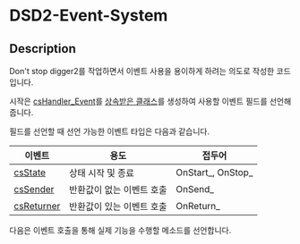 # DSD2-Event-System

## Description

Don't stop digger2를 작업하면서 이벤트 사용을 용이하게 하려는 의도로 작성한 코드입니다.

시작은 [csHandler_Event](https://github.com/Dragnov/DSD2-Event-System/blob/main/csHandler_Event.cs)를 [상속받은 클래스](https://github.com/Dragnov/DSD2-Event-System/blob/main/csHandler_Event_Sample.cs)를 생성하여 사용할 이벤트 필드를 선언해줍니다.

필드를 선언할 때 선언 가능한 이벤트 타입은 다음과 같습니다.

|이벤트|용도|접두어|
|-|-|-|
|[csState](https://github.com/Dragnov/DSD2-Event-System/blob/main/csState.cs)|상태 시작 및 종료|OnStart_, OnStop_|
|[csSender](https://github.com/Dragnov/DSD2-Event-System/blob/main/csSender.cs)|반환값이 없는 이벤트 호출|OnSend_|
|[csReturner](https://github.com/Dragnov/DSD2-Event-System/blob/main/csReturner.cs)|반환값이 있는 이벤트 호출|OnReturn_|

다음은 이벤트 호출을 통해 실제 기능을 수행할 메소드를 선언합니다.
